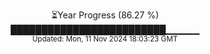 <p align="center">
⏳Year Progress (86.27 %)<br>
█████████████████████████▁▁▁▁▁ <br>
<sub>Updated: Mon, 11 Nov 2024 18:03:23 GMT</sub>
</p>


